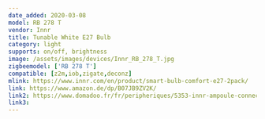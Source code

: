 ```yaml
---
date_added: 2020-03-08
model: RB 278 T
vendor: Innr
title: Tunable White E27 Bulb
category: light
supports: on/off, brightness
image: /assets/images/devices/Innr_RB_278_T.jpg
zigbeemodel: ['RB 278 T']
compatible: [z2m,iob,zigate,deconz]
mlink: https://www.innr.com/en/product/smart-bulb-comfort-e27-2pack/
link: https://www.amazon.de/dp/B07JB9ZV2K/
link2: https://www.domadoo.fr/fr/peripheriques/5353-innr-ampoule-connectee-type-e27-zigbee-30-pack-de-2-ampoules-blanc-reglable-2200k-a-5000k-8718781552312.html
link3: 
---
```

